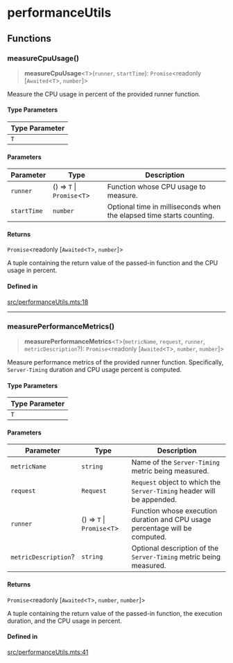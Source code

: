 # performanceUtils

## Functions

### measureCpuUsage()

> **measureCpuUsage**\<`T`\>(`runner`, `startTime`): `Promise`\<readonly [`Awaited`\<`T`\>, `number`]\>

Measure the CPU usage in percent of the provided runner function.

#### Type Parameters

| Type Parameter |
| ------ |
| `T` |

#### Parameters

| Parameter | Type | Description |
| ------ | ------ | ------ |
| `runner` | () => `T` \| `Promise`\<`T`\> | Function whose CPU usage to measure. |
| `startTime` | `number` | Optional time in milliseconds when the elapsed time starts counting. |

#### Returns

`Promise`\<readonly [`Awaited`\<`T`\>, `number`]\>

A tuple containing the return value of the passed-in function and the CPU usage in percent.

#### Defined in

[src/performanceUtils.mts:18](https://github.com/mangs/bun-utils/blob/bd5aa48bbccdeadada54ddefbe4f12bcb52f3fe3/src/performanceUtils.mts#L18)

***

### measurePerformanceMetrics()

> **measurePerformanceMetrics**\<`T`\>(`metricName`, `request`, `runner`, `metricDescription`?): `Promise`\<readonly [`Awaited`\<`T`\>, `number`, `number`]\>

Measure performance metrics of the provided runner function. Specifically, `Server-Timing`
duration and CPU usage percent is computed.

#### Type Parameters

| Type Parameter |
| ------ |
| `T` |

#### Parameters

| Parameter | Type | Description |
| ------ | ------ | ------ |
| `metricName` | `string` | Name of the `Server-Timing` metric being measured. |
| `request` | `Request` | `Request` object to which the `Server-Timing` header will be appended. |
| `runner` | () => `T` \| `Promise`\<`T`\> | Function whose execution duration and CPU usage percentage will be computed. |
| `metricDescription`? | `string` | Optional description of the `Server-Timing` metric being measured. |

#### Returns

`Promise`\<readonly [`Awaited`\<`T`\>, `number`, `number`]\>

A tuple containing the return value of the passed-in function, the execution duration, and the CPU usage in percent.

#### Defined in

[src/performanceUtils.mts:41](https://github.com/mangs/bun-utils/blob/bd5aa48bbccdeadada54ddefbe4f12bcb52f3fe3/src/performanceUtils.mts#L41)
